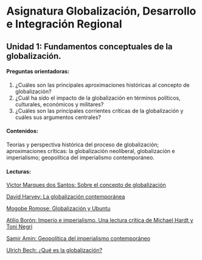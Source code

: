 # Asignatura Globalización, Desarrollo e Integración Regional

## Unidad 1:  Fundamentos conceptuales de la globalización. 

#### Preguntas orientadoras:

1. ¿Cuáles son las principales aproximaciones históricas al concepto de globalización?
2. ¿Cuál ha sido el impacto de la globalización en términos políticos, culturales, económicos y militares?
3. ¿Cuáles son las principales corrientes críticas de la globalización y cuáles sus argumentos centrales?

#### Contenidos:

Teorías y perspectiva histórica del proceso de globalización; aproximaciones críticas: la globalización neoliberal, globalización e imperialismo; geopolítica del imperialismo contemporáneo. 

#### Lecturas: 

[Victor Marques dos Santos: Sobre el concepto de globalización](1sobreelconceptodeglobazación.pdf)

[David Harvey: La globalización contemporánea](2laglobalizacióncontemporánea.pdf)

[Mogobe Romose: Globalización y Ubuntu](3globalizaciónyubuntu.pdf)

[Atilio Borón: Imperio e imperialismo. Una lectura crítica de Michael Hardt y Toni Negri](4imperioeimperialismo)

[Samir Amin: Geopolítica del imperialismo contemporáneo](5geopolíticadelimperialismocontemporáneo.pdf)

[Ulrich Bech: ¿Qué es la globalización?](6queeslaglobalización.PDF)

















